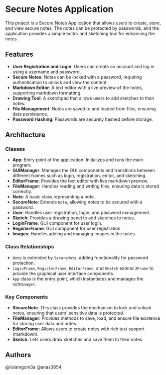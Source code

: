 # Secure Notes Application

This project is a Secure Notes Application that allows users to create, store, and view secure notes. The notes can be protected by passwords, and the application provides a simple editor and sketching tool for enhancing the notes.

## Features
- **User Registration and Login**: Users can create an account and log in using a username and password.
- **Secure Notes**: Notes can be locked with a password, requiring authentication to unlock and view the content.
- **Markdown Editor**: A text editor with a live preview of the notes, supporting markdown formatting.
- **Drawing Tool**: A sketchpad that allows users to add sketches to their notes.
- **File Management**: Notes are saved to and loaded from files, ensuring data persistence.
- **Password Hashing**: Passwords are securely hashed before storage.

## Architecture

### Classes

- **App**: Entry point of the application. Initializes and runs the main program.
- **GUIManager**: Manages the GUI components and transitions between different frames such as login, registration, editor, and sketching.
- **EditorFrame**: Provides the text editor with live markdown preview.
- **FileManager**: Handles reading and writing files, ensuring data is stored correctly.
- **Note**: A basic class representing a note.
- **SecureNote**: Extends `Note`, allowing notes to be secured with a password.
- **User**: Handles user registration, login, and password management.
- **Sketch**: Provides a drawing panel to add sketches to notes.
- **LoginFrame**: GUI component for user login.
- **RegisterFrame**: GUI component for user registration.
- **Images**: Handles adding and managing images in the notes.

### Class Relationships
- `Note` is extended by `SecureNote`, adding functionality for password protection.
- `LoginFrame`, `RegisterFrame`, `EditorFrame`, and `Sketch` extend `JFrame` to provide the graphical user interface components.
- `App` class is the entry point, which instantiates and manages the `GUIManager`.

### Key Components

- **SecureNote**: This class provides the mechanism to lock and unlock notes, ensuring that users' sensitive data is protected.
- **FileManager**: Provides methods to save, load, and ensure file existence for storing user data and notes.
- **EditorFrame**: Allows users to create notes with rich text support (markdown).
- **Sketch**: Lets users draw sketches and save them to their notes.

## Authors
@iislamgom3a
@anas3654



